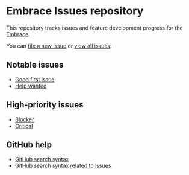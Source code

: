 # Embrace Issues repository

This repository tracks issues and feature development progress for the [Embrace](https://embrace.technology/).

You can [file a new issue](https://github.com/moreton-blue-software/embrace-issues/issues/new/choose) or [view all issues](https://github.com/moreton-blue-software/embrace-issues/issues).

## Notable issues

- [Good first issue](https://github.com/moreton-blue-software/embrace-issues/issues?q=is%3Aopen+is%3Aissue+label%3A%22good+first+issue%22)
- [Help wanted](https://github.com/moreton-blue-software/embrace-issues/issues?q=is%3Aopen+is%3Aissue+label%3A%22help+wanted%22)

## High-priority issues

- [Blocker](https://github.com/moreton-blue-software/embrace-issues/issues?q=is%3Aopen+is%3Aissue+label%3A%22blocker%22)
- [Critical](https://github.com/moreton-blue-software/embrace-issues/issues?q=is%3Aopen+is%3Aissue+label%3A%22critical%22)

## GitHub help

- [GitHub search syntax](https://help.github.com/articles/search-syntax/)
- [GitHub search syntax related to issues](https://help.github.com/articles/searching-issues/)